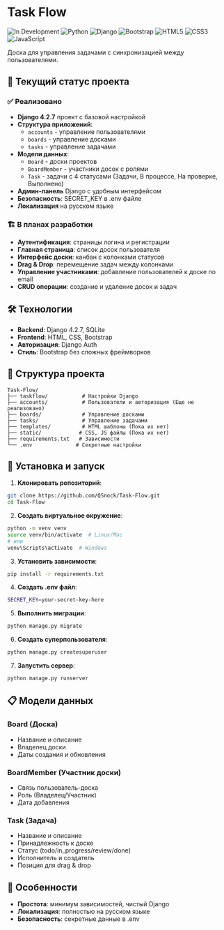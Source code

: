 # Task Flow

![In Development](https://img.shields.io/badge/Status-В%20разработке-yellow?style=for-the-badge)
![Python](https://img.shields.io/badge/python-3670A0?style=for-the-badge&logo=python&logoColor=ffdd54)
![Django](https://img.shields.io/badge/django-%23092E20.svg?style=for-the-badge&logo=django&logoColor=white)
![Bootstrap](https://img.shields.io/badge/bootstrap-%23563D7C.svg?style=for-the-badge&logo=bootstrap&logoColor=white)
![HTML5](https://img.shields.io/badge/html5-%23E34F26.svg?style=for-the-badge&logo=html5&logoColor=white)
![CSS3](https://img.shields.io/badge/css3-%231572B6.svg?style=for-the-badge&logo=css3&logoColor=white)
![JavaScript](https://img.shields.io/badge/javascript-%23323330.svg?style=for-the-badge&logo=javascript&logoColor=%23F7DF1E)

Доска для управления задачами с синхронизацией между пользователями.

## 🚀 Текущий статус проекта

### ✅ Реализовано
- **Django 4.2.7** проект с базовой настройкой
- **Структура приложений**:
  - `accounts` - управление пользователями
  - `boards` - управление досками
  - `tasks` - управление задачами
- **Модели данных**:
  - `Board` - доски проектов
  - `BoardMember` - участники досок с ролями
  - `Task` - задачи с 4 статусами (Задачи, В процессе, На проверке, Выполнено)
- **Админ-панель** Django с удобным интерфейсом
- **Безопасность**: SECRET_KEY в .env файле
- **Локализация** на русском языке

### 🏗️ В планах разработки
- **Аутентификация**: страницы логина и регистрации
- **Главная страница**: список досок пользователя
- **Интерфейс доски**: канбан с колонками статусов
- **Drag & Drop**: перемещение задач между колонками
- **Управление участниками**: добавление пользователей к доске по email
- **CRUD операции**: создание и удаление досок и задач

## 🛠️ Технологии

- **Backend**: Django 4.2.7, SQLite
- **Frontend**: HTML, CSS, Bootstrap
- **Авторизация**: Django Auth
- **Стиль**: Bootstrap без сложных фреймворков

## 📁 Структура проекта

```
Task-Flow/
├── taskflow/           # Настройки Django
├── accounts/           # Пользователи и авторизация (Еще не реализовано)
├── boards/             # Управление досками
├── tasks/              # Управление задачами
├── templates/          # HTML шаблоны (Пока их нет)
├── static/            # CSS, JS файлы (Пока их нет)
├── requirements.txt   # Зависимости
└── .env              # Секретные настройки
```

## 🚀 Установка и запуск

1. **Клонировать репозиторий**:
```bash
git clone https://github.com/QSnock/Task-Flow.git
cd Task-Flow
```

2. **Создать виртуальное окружение**:
```bash
python -m venv venv
source venv/bin/activate  # Linux/Mac
# или
venv\Scripts\activate  # Windows
```

3. **Установить зависимости**:
```bash
pip install -r requirements.txt
```

4. **Создать .env файл**:
```bash
SECRET_KEY=your-secret-key-here
```

5. **Выполнить миграции**:
```bash
python manage.py migrate
```

6. **Создать суперпользователя**:
```bash
python manage.py createsuperuser
```

7. **Запустить сервер**:
```bash
python manage.py runserver
```

## 📋 Модели данных

### Board (Доска)
- Название и описание
- Владелец доски
- Даты создания и обновления

### BoardMember (Участник доски)
- Связь пользователь-доска
- Роль (Владелец/Участник)
- Дата добавления

### Task (Задача)
- Название и описание
- Принадлежность к доске
- Статус (todo/in_progress/review/done)
- Исполнитель и создатель
- Позиция для drag & drop

## 🎯 Особенности

- **Простота**: минимум зависимостей, чистый Django
- **Локализация**: полностью на русском языке
- **Безопасность**: секретные данные в .env